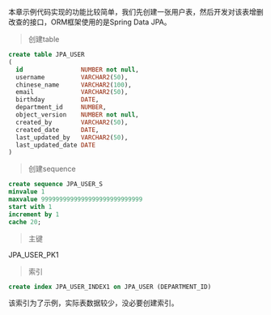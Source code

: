 本章示例代码实现的功能比较简单，我们先创建一张用户表，然后开发对该表增删改查的接口，ORM框架使用的是Spring Data JPA。



> 创建table
``` sql
create table JPA_USER
(
  id                NUMBER not null,
  username          VARCHAR2(50),
  chinese_name      VARCHAR2(100),
  email             VARCHAR2(50),
  birthday          DATE,
  department_id     NUMBER,
  object_version    NUMBER not null,
  created_by        VARCHAR2(50),
  created_date      DATE,
  last_updated_by   VARCHAR2(50),
  last_updated_date DATE
)
```
> 创建sequence
``` sql
create sequence JPA_USER_S
minvalue 1
maxvalue 9999999999999999999999999999
start with 1
increment by 1
cache 20;
```

> 主键

JPA_USER_PK1

> 索引

```sql
create index JPA_USER_INDEX1 on JPA_USER (DEPARTMENT_ID)
```

该索引为了示例，实际表数据较少，没必要创建索引。